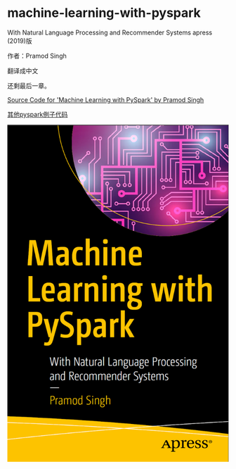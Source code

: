 # machine-learning-with-pyspark

With Natural Language Processing and Recommender Systems apress (2019)版

作者：Pramod Singh

翻译成中文

还剩最后一章。

[Source Code for 'Machine Learning with PySpark' by Pramod Singh](https://github.com/Apress/machine-learning-with-pyspark)

[其他pyspark例子代码](https://github.com/awantik/pyspark-tutorial)

![封面](https://github.com/naughtybabyfirst/ml-with-pyspark_translations_Chinese/blob/master/%E5%B0%81%E9%9D%A2.png)
